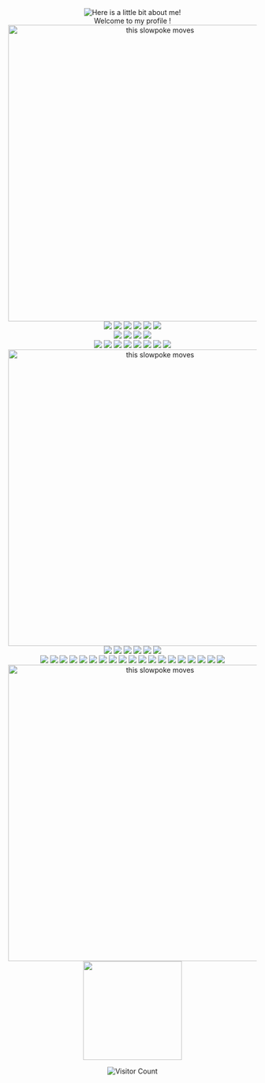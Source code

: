 
<div align="center">
<img src="https://raw.githubusercontent.com/AlexioShow/AlexioShow/master/Animation.gif" alt="Here is a little bit about me!">

<br>
<center>
Welcome to my profile !
<br/>
<center><img src="https://pa1.narvii.com/7630/48f84e1533414c42a803b2e88cd257611a669f1br1-320-1_hq.gif" alt="this slowpoke moves"  width="600" />
<div>
<center>
<img src="https://img.shields.io/badge/Windows-0078D6?style=for-the-badge&logo=windows&logoColor=white"/>
<img src="https://img.shields.io/badge/Windows%20xp-003399?style=for-the-badge&logo=windowsxp&logoColor=white"/>
<img src="https://img.shields.io/badge/Linux-FCC624?style=for-the-badge&logo=linux&logoColor=black"/>
<img src="https://img.shields.io/badge/Kali-268BEE?style=for-the-badge&logo=kalilinux&logoColor=white"/>
<img src="https://img.shields.io/badge/Tails%20-56347C?&style=for-the-badge&logo=tails&logoColor=white"/>
<img src="https://img.shields.io/badge/Android-3DDC84?style=for-the-badge&logo=android&logoColor=white"/>
</div>
<div>
<img src="https://img.shields.io/badge/Microsoft-0078D4?style=for-the-badge&logo=microsoft&logoColor=white"/>
<img src="https://img.shields.io/badge/Microsoft_Excel-217346?style=for-the-badge&logo=microsoft-excel&logoColor=white"/>
<img src="https://img.shields.io/badge/Microsoft_Word-2B579A?style=for-the-badge&logo=microsoft-word&logoColor=white"/>
<img src="https://img.shields.io/badge/Microsoft_PowerPoint-B7472A?style=for-the-badge&logo=microsoft-powerpoint&logoColor=white"/>
</div>
<div>
<img src="https://img.shields.io/badge/css3-%231572B6.svg?style=for-the-badge&logo=css3&logoColor=white"/>
<img src="https://img.shields.io/badge/html5-%23E34F26.svg?style=for-the-badge&logo=html5&logoColor=white"/>
<img src="https://img.shields.io/badge/java-%23ED8B00.svg?style=for-the-badge&logo=java&logoColor=white"/>
<img src="https://img.shields.io/badge/markdown-%23000000.svg?style=for-the-badge&logo=markdown&logoColor=white"/>
<img src="https://img.shields.io/badge/python-3670A0?style=for-the-badge&logo=python&logoColor=ffdd54"/>
<img src="https://img.shields.io/badge/mysql-%2300f.svg?style=for-the-badge&logo=mysql&logoColor=white"/>
<img src="https://img.shields.io/badge/php-%23777BB4.svg?style=for-the-badge&logo=php&logoColor=white"/>
<img src="https://camo.githubusercontent.com/cbf076468b5392bc2d28d5b70841d3664279363b832a6465eb8b339098c052f2/68747470733a2f2f696d672e736869656c64732e696f2f7374617469632f76313f7374796c653d666f722d7468652d6261646765266d6573736167653d57696e646f77732b5465726d696e616c26636f6c6f723d344434443444266c6f676f3d57696e646f77732b5465726d696e616c266c6f676f436f6c6f723d464646464646266c6162656c3d"/>
</div>
<div>
<center>

<center><img src="https://pa1.narvii.com/7630/48f84e1533414c42a803b2e88cd257611a669f1br1-320-1_hq.gif" alt="this slowpoke moves"  width="600" />
<center>
</div>
<div>
<img src="https://camo.githubusercontent.com/816a28a81b935f09bbe32600de30a1c29ea2bbc63b932eaeb7c00d2726e22971/68747470733a2f2f696d672e736869656c64732e696f2f7374617469632f76313f7374796c653d666f722d7468652d6261646765266d6573736167653d537465616d26636f6c6f723d303030303030266c6f676f3d537465616d266c6f676f436f6c6f723d464646464646266c6162656c3d"/>
<img src="https://camo.githubusercontent.com/eb98e37195d2519517b6583093cf9d99799750ad02a4a6551e383c786c675c44/68747470733a2f2f696d672e736869656c64732e696f2f7374617469632f76313f7374796c653d666f722d7468652d6261646765266d6573736167653d54616d7065726d6f6e6b657926636f6c6f723d303034383542266c6f676f3d54616d7065726d6f6e6b6579266c6f676f436f6c6f723d464646464646266c6162656c3d"/>
<img src="https://camo.githubusercontent.com/3128e6ee7a783461e4b7f7ec7c7bc5caa589b18d78b134d25923c7d31aa3b924/68747470733a2f2f696d672e736869656c64732e696f2f7374617469632f76313f7374796c653d666f722d7468652d6261646765266d6573736167653d496e7465726e65742b4172636869766526636f6c6f723d363636363636266c6f676f3d496e7465726e65742b41726368697665266c6f676f436f6c6f723d464646464646266c6162656c3d"/>
<img src="https://camo.githubusercontent.com/cf69702dbc1e751944b4837ef245c30cefb8aa77a83605dfd80b4b6eef3dcd95/68747470733a2f2f696d672e736869656c64732e696f2f7374617469632f76313f7374796c653d666f722d7468652d6261646765266d6573736167653d476f6f676c652b506c617926636f6c6f723d343134313431266c6f676f3d476f6f676c652b506c6179266c6f676f436f6c6f723d464646464646266c6162656c3d"/>
<img src="https://img.shields.io/badge/3DS-D12228?style=for-the-badge&logo=nintendo-3ds&logoColor=white"/>
<img src="https://camo.githubusercontent.com/0e86f1762fab93430da0825c20352b3cb424a65f9daa1a6073e3022a94c6dbef/68747470733a2f2f696d672e736869656c64732e696f2f7374617469632f76313f7374796c653d666f722d7468652d6261646765266d6573736167653d4d6963726f736f66742b417a75726526636f6c6f723d303037384434266c6f676f3d4d6963726f736f66742b417a757265266c6f676f436f6c6f723d464646464646266c6162656c3d"/>
</div>
<div>
<center>
<img src="https://img.shields.io/badge/Switch-E60012?style=for-the-badge&logo=nintendo-switch&logoColor=white"/>
<img src="https://camo.githubusercontent.com/b3fa58846c40b3da3dc9f94d9842ee6d311ce022b4ebb34d98b5a3aff2d4b90c/68747470733a2f2f696d672e736869656c64732e696f2f7374617469632f76313f7374796c653d666f722d7468652d6261646765266d6573736167653d4e6f746570616425324225324226636f6c6f723d323232323232266c6f676f3d4e6f7465706164253242253242266c6f676f436f6c6f723d393045353941266c6162656c3d"/>
<img src="https://camo.githubusercontent.com/44f7605d83a5e4bc3e617ecca5d5a5459b09dfe718882a6f6cd30eacad21a2d2/68747470733a2f2f696d672e736869656c64732e696f2f7374617469632f76313f7374796c653d666f722d7468652d6261646765266d6573736167653d4e756b6526636f6c6f723d303030303030266c6f676f3d4e756b65266c6f676f436f6c6f723d464646464646266c6162656c3d"/>
<img src="https://camo.githubusercontent.com/ec42014d6eae5c82f67abd23e1f28cd720752b709f53bbc6e76a68f1062c8ba7/68747470733a2f2f696d672e736869656c64732e696f2f7374617469632f76313f7374796c653d666f722d7468652d6261646765266d6573736167653d52696f742b47616d657326636f6c6f723d443332393336266c6f676f3d52696f742b47616d6573266c6f676f436f6c6f723d464646464646266c6162656c3d"/>
<img src="https://camo.githubusercontent.com/9588247fc2187a6e5f61855be0d657dd5804b8161e5e35647d3b14458350fedf/68747470733a2f2f696d672e736869656c64732e696f2f7374617469632f76313f7374796c653d666f722d7468652d6261646765266d6573736167653d536f757263652b456e67696e6526636f6c6f723d323232323232266c6f676f3d536f757263652b456e67696e65266c6f676f436f6c6f723d463739413130266c6162656c3d"/>
<img src="https://camo.githubusercontent.com/f63f025c4f4797f4e0cf1904d1c87d02179a369b11948d5023af396d30dcad7b/68747470733a2f2f696d672e736869656c64732e696f2f7374617469632f76313f7374796c653d666f722d7468652d6261646765266d6573736167653d53706f7469667926636f6c6f723d314442393534266c6f676f3d53706f74696679266c6f676f436f6c6f723d464646464646266c6162656c3d"/>
<img src="https://camo.githubusercontent.com/9bbd418eba4e5ca72da9663efab9d832ebec5e1b1141c6edad4fdb618e262958/68747470733a2f2f696d672e736869656c64732e696f2f7374617469632f76313f7374796c653d666f722d7468652d6261646765266d6573736167653d596f755475626526636f6c6f723d464630303030266c6f676f3d596f7554756265266c6f676f436f6c6f723d464646464646266c6162656c3d"/>
<img src="https://camo.githubusercontent.com/23bb4e71e4409b5498871efae51b4ad0cb57df3498392d05880833824945345e/68747470733a2f2f696d672e736869656c64732e696f2f7374617469632f76313f7374796c653d666f722d7468652d6261646765266d6573736167653d53796e6f6c6f677926636f6c6f723d323232323232266c6f676f3d53796e6f6c6f6779266c6f676f436f6c6f723d423542354236266c6162656c3d"/>
<img src="https://camo.githubusercontent.com/c49cd07b3c131aa7818be7141d231f45489f2cfd70f50bf5d2db8098b444320e/68747470733a2f2f696d672e736869656c64732e696f2f7374617469632f76313f7374796c653d666f722d7468652d6261646765266d6573736167653d53706565647465737426636f6c6f723d313431353236266c6f676f3d537065656474657374266c6f676f436f6c6f723d464646464646266c6162656c3d"/>
<img src="https://camo.githubusercontent.com/867806e3499043637537f7545d3799b6ee08303b820e6e5a6a1b602597b15e98/68747470733a2f2f696d672e736869656c64732e696f2f7374617469632f76313f7374796c653d666f722d7468652d6261646765266d6573736167653d53616e4469736b26636f6c6f723d454431433234266c6f676f3d53616e4469736b266c6f676f436f6c6f723d464646464646266c6162656c3d"/>
<img src="https://camo.githubusercontent.com/56ad1f995d0ccd90d91081e17d92bb168400235da60a32e2b609b3751dd592d0/68747470733a2f2f696d672e736869656c64732e696f2f7374617469632f76313f7374796c653d666f722d7468652d6261646765266d6573736167653d53616d73756e6726636f6c6f723d313432384130266c6f676f3d53616d73756e67266c6f676f436f6c6f723d464646464646266c6162656c3d"/>
<img src="https://camo.githubusercontent.com/f0aa0aee94db54a325cc1b7431b49e523765dd89ec00b33f1895b10414311c73/68747470733a2f2f696d672e736869656c64732e696f2f7374617469632f76313f7374796c653d666f722d7468652d6261646765266d6573736167653d4e616d65636865617026636f6c6f723d444533373233266c6f676f3d4e616d656368656170266c6f676f436f6c6f723d464646464646266c6162656c3d"/>
<img src="https://camo.githubusercontent.com/4ce74ae47abfb3d04486df10b01afaac186399327affc88433ec4cb9916f7aea/68747470733a2f2f696d672e736869656c64732e696f2f7374617469632f76313f7374796c653d666f722d7468652d6261646765266d6573736167653d4c6f67697465636826636f6c6f723d323232323232266c6f676f3d4c6f676974656368266c6f676f436f6c6f723d303042384643266c6162656c3d"/>
<img src="https://camo.githubusercontent.com/32de3d6ae0d152d74e6672352d26fa61f265b2bddbca55655b4c413a97c17385/68747470733a2f2f696d672e736869656c64732e696f2f7374617469632f76313f7374796c653d666f722d7468652d6261646765266d6573736167653d496e7374616772616d26636f6c6f723d453434303546266c6f676f3d496e7374616772616d266c6f676f436f6c6f723d464646464646266c6162656c3d"/>
<img src="https://camo.githubusercontent.com/45d9685ea378d640c09a7027a74dbe84169ab88fa5656f5286030e4d525ec7ba/68747470733a2f2f696d672e736869656c64732e696f2f7374617469632f76313f7374796c653d666f722d7468652d6261646765266d6573736167653d47616d652b4a6f6c7426636f6c6f723d323232323232266c6f676f3d47616d652b4a6f6c74266c6f676f436f6c6f723d434346463030266c6162656c3d"/>
<img src="https://camo.githubusercontent.com/18a7283a76635d28c5b21de988e572b586936d983e06b25f42693e1dc86c9425/68747470733a2f2f696d672e736869656c64732e696f2f7374617469632f76313f7374796c653d666f722d7468652d6261646765266d6573736167653d436f727361697226636f6c6f723d303030303030266c6f676f3d436f7273616972266c6f676f436f6c6f723d464646464646266c6162656c3d"/>
<img src="https://camo.githubusercontent.com/5b6fcdd99259a5966ac497f58d471fe5a4cda2eb87848d410fe0d9698a5330a9/68747470733a2f2f696d672e736869656c64732e696f2f7374617469632f76313f7374796c653d666f722d7468652d6261646765266d6573736167653d4153555326636f6c6f723d303030303030266c6f676f3d41535553266c6f676f436f6c6f723d464646464646266c6162656c3d"/>
<img src="https://camo.githubusercontent.com/e56b5bf3af1646acdd9ca41a6bb97079bad2d07ceec733eabd3a72e8bef6edcf/68747470733a2f2f696d672e736869656c64732e696f2f7374617469632f76313f7374796c653d666f722d7468652d6261646765266d6573736167653d46696c655a696c6c6126636f6c6f723d424630303030266c6f676f3d46696c655a696c6c61266c6f676f436f6c6f723d464646464646266c6162656c3d"/>
<img src="https://camo.githubusercontent.com/242049d18acde3e2fad483eb7d934c1e4a1f3256e4f644d66abf9a71bfeefc2a/68747470733a2f2f696d672e736869656c64732e696f2f7374617469632f76313f7374796c653d666f722d7468652d6261646765266d6573736167653d4d6f6a616e672b53747564696f7326636f6c6f723d454633323344266c6f676f3d4d6f6a616e672b53747564696f73266c6f676f436f6c6f723d464646464646266c6162656c3d"/>
<center><img src="https://pa1.narvii.com/7630/48f84e1533414c42a803b2e88cd257611a669f1br1-320-1_hq.gif" alt="this slowpoke moves"  width="600" />
<center>
<div>
<img src="https://camo.githubusercontent.com/3f1567cfe7e25f0bccab42299f42b991a42fa5ae81e6e024cae00182e16d8ffc/68747470733a2f2f696d672e736869656c64732e696f2f7374617469632f76313f7374796c653d666f722d7468652d6261646765266d6573736167653d346368616e26636f6c6f723d303036363030266c6f676f3d346368616e266c6f676f436f6c6f723d464646464646266c6162656c3d" width="200"/>
</div>

  ![Visitor Count](https://visitor-badge.glitch.me/badge?page_id=AlexioShow)
